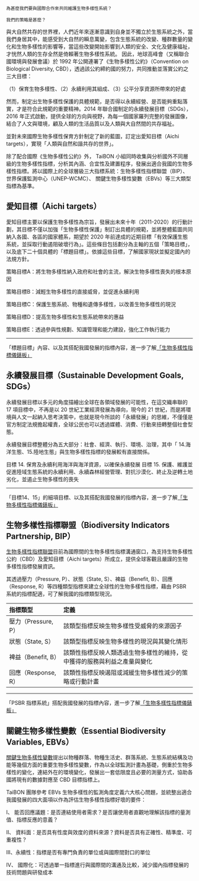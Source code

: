 
    為甚麼我們要與國際合作來共同維護生物多樣性系統？
    
    我們的策略是甚麼？

與大自然共存的世界裡，人們近年來逐漸意識到自身並不獨立於生態系統之外，當我們身居其中，能感受到大自然的瞬息萬變，包含生態系統的改變、種群數量的變化和生物多樣性的影響等，當這些改變開始影響到人類的安全、文化及健康福祉，才恍然人類的生存全然是倚賴著生物多樣性系統。
因此，地球高峰會（又稱聯合國環境與發展會議）於 1992 年公開連署了《生物多樣性公約》（Convention on Biological Diversity, CBD），透過該公約締約國的努力，共同推動並落實公約之三大目標：

（1）保育生物多樣性、（2）永續利用其組成、（3）公平分享資源所帶來的好處

然而，制定出生物多樣性保護的具體規範，是否得以永續經營、是否能夠重點落實，才是符合此規範的重要精神。2014 年聯合國制定的永續發展目標（SDGs），2016 年正式啟動，提供全球的方向與視野，為每一個國家羅列完整的發展圖像，結合了人文與環境，顧及人類的生活品質以及人類與大自然間的共存福祉。



並對未來國際生物多樣性保育方針制定了新的藍圖，訂定出愛知目標（Aichi targets），實現「人類與自然和諧共存的世界」。


除了配合國際《生物多樣性公約》外， TaiBON 小組同時收集與分析國外不同層級的生物多樣性指標，分析其內涵、合宜性及建置程序，發展出適合我國的生物多樣性指標。將以國際上的全球層級三大指標系統：生物多樣性指標聯盟（BIP）、世界保護監測中心（UNEP-WCMC）、 關鍵生物多樣性變數（EBVs）等三大類型指標為基準。


## 愛知目標（Aichi targets）

愛知目標主要以保護生物多樣性為宗旨，發展出未來十年（2011-2020）的行動計劃，其目標不僅以加強「生物多樣性保護」制訂出具體的規範，並將整體藍圖共同納入各國、各區的國家體系，期望於 2020 年前達成的近期目標「有效保護生態系統，並採取行動遏阻破壞行為」。這些條目包括劃分為主軸的五個「策略目標」，以及底下二十個具體的「標題目標」。依據這些目標，了解國家現狀並擬定國內的法規方針。

策略目標A：將生物多樣性納入政府和社會的主流，解決生物多樣性喪失的根本原因

策略目標B：減輕生物多樣性的直接威脅，並促進永續利用

策略目標C：保護生態系統、物種和遺傳多樣性，以改善生物多樣性的現況

策略目標D：提高生物多樣性和生態系統帶來的惠益

策略目標E：透過參與性規劃、知識管理和能力建設，強化工作執行能力

______________________________________________________________________________________________________________________________________
「標題目標」內容、以及其搭配我國發展的指標內容，進一步了解[「生物多樣性指標儀錶板」](/Indicator/Dashboard.md)



## 永續發展目標（Sustainable Development Goals, SDGs）

永續發展目標以多元的角度描繪出全球在各領域發展的可能性，在這交織串聯的 17 項目標中，不再是以 20 世紀工業經濟發展為導向，現今的 21 世紀，而是將環境與人文一起納入思考決策中，也就是現今所談的「永續發展」的思維，不僅僅是官方制定法規擔起權責，全球公民也可以透過媒體、消費、行動來扭轉整個社會型態。

永續發展目標整體分為五大部分：社會、經濟、執行、環境、治理，其中「 14.海洋生態、15.陸地生態」與生物多樣性指標的發展較有直接關係。

目標 14. 保育及永續利用海洋與海洋資源，以確保永續發展
目標 15. 保護、維護並促進陸域生態系統的永續利用、永續森林經營管理、對抗沙漠化、終止及逆轉土地劣化，並遏止生物多樣性的喪失 

______________________________________________________________________________________________________________________________________
「目標14、15」的細項目標、以及其搭配我國發展的指標內容，進一步了解[「生物多樣性指標儀錶板」](/Indicator/Dashboard.md)



## 生物多樣性指標聯盟（Biodiversity Indicators Partnership, BIP）

[生物多樣性指標聯盟](http://www.bipnational.net/)目前為國際間的生物多樣性指標溝通窗口，為支持生物多樣性公約（CBD）及愛知目標（Aichi targets）所成立，提供全球客觀且嚴謹的生物多樣性指標發展資訊。

其透過壓力（Pressure, P）、狀態（State, S）、裨益（Benefit, B）、回應（Response, R）等四種類型指標來建立全球性的生物多樣性指標，藉由 PSBR 系統的指標配適，可了解我國的指標類型現況。

| 指標類型 |定義|
| :---------------- |:-------------------------------------------------------------------------------------------   |
| 壓力（Pressure, P）| 該類型指標反映生物多樣性受威脅的來源因子|
| 狀態（State, S）|該類型指標反映生物多樣性的現況與其變化情形|
| 裨益（Benefit, B）|該類性指標反映人類透過生物多樣性的維持，從中獲得的服務與利益之產量與變化|
| 回應（Response, R）|該類性指標反映遏阻或減緩生物多樣性減少的策略或行動計畫|

______________________________________________________________________________________________________________________________________
「PSBR 指標系統」搭配我國發展的指標內容，進一步了解[「生物多樣性指標儀錶板」](/Indicator/Dashboard.md)



## 關鍵生物多樣性變數（Essential Biodiversity Variables, EBVs）

[關鍵生物多樣性變數](http://geobon.org/essential-biodiversity-variables/what-are-ebvs/)提出以物種群落、物種生活史、群落系統、生態系統結構及功能等幾個方面的重要生物多樣性變數，作為以全球監測計畫為基礎，側重於生物多樣性的變化，連結外在的環境變化，發展出一套低限度且必要的測量方式，協助各國將現有的數據對應至 CBD 目標指標上。

TaiBON 團隊參考 EBVs 生物多樣性的監測角度定義六大核心問題，並統整出適合我國發展的四大面項以作為評估生物多樣性指標好壞的要件：

I、  能否回應議題：是否連結使用者需求？是否讓使用者直觀地理解該指標的量測值、指標反應的意義？

II、 資料面：是否具有性度與效度的資料來源？資料是否具有正確性、精準度、可重複性？

III、永續性：指標是否有專門負責的單位或與國際間對口的單位

IV、 國際化：可透過單一指標進行與國際間的溝通及比較，減少國內指標發展的技術問題與研發成本


